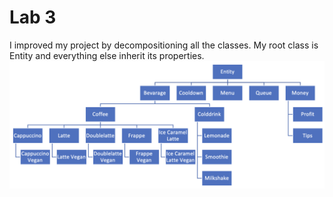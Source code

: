 # Lab 3  
I improved my project by decompositioning all the classes. My root class is Entity and everything else inherit its properties.  
![image](./images/Diagram.png)
